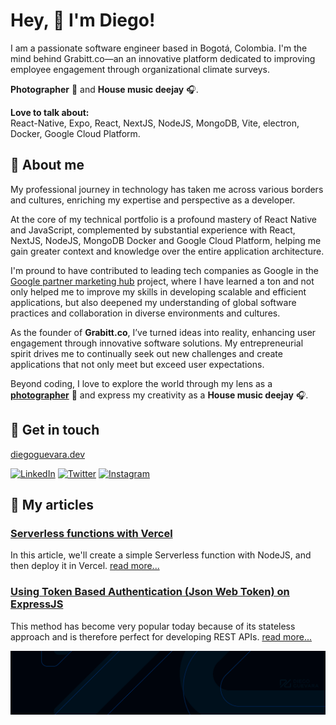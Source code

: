 
# Hey, 👋 I'm Diego! 

I am a passionate software engineer based in Bogotá, Colombia. I'm the mind behind Grabitt.co—an an innovative platform dedicated to improving employee engagement through organizational climate surveys.

**Photographer** 📸 and **House music deejay** 🎧. 

**Love to talk about:**    
React-Native, Expo, React, NextJS, NodeJS, MongoDB, Vite, electron, Docker, Google Cloud Platform.

## 👾 About me

My professional journey in technology has taken me across various borders and cultures, enriching my expertise and perspective as a developer. 

At the core of my technical portfolio is a profound mastery of React Native and JavaScript, complemented by substantial experience with React, NextJS, NodeJS, MongoDB Docker and Google Cloud Platform, helping me gain greater context and knowledge over the entire application architecture.

I'm pround to have contributed to leading tech companies as Google in the [Google partner marketing hub](https://partnermarketinghub.withgoogle.com/) project, where I have learned a ton and not only helped me to improve my skills in developing scalable and efficient applications, but also deepened my understanding of global software practices and collaboration in diverse environments and cultures.

As the founder of **Grabitt.co**, I’ve turned ideas into reality, enhancing user engagement through innovative software solutions. My entrepreneurial spirit drives me to continually seek out new challenges and create applications that not only meet but exceed user expectations.

Beyond coding, I love to explore the world through my lens as a [**photographer**](https://www.instagram.com/diegoguevara) 📸 and express my creativity as a **House music deejay** 🎧. 


## 🚀 Get in touch

[diegoguevara.dev](https://diegoguevara.dev)

<a href="https://www.linkedin.com/in/diegoguevara/" target="_blank"><img src="https://img.shields.io/badge/LinkedIn-%230077B5.svg?&style=flat-square&logo=linkedin&logoColor=white" alt="LinkedIn"></a>
<a href="https://twitter.com/diegoguevaraco" target="_blank"><img src="https://img.shields.io/badge/-Twitter-1da1f2?style=flat-square&labelColor=1da1f2&logo=twitter&logoColor=white" alt="Twitter"></a>
<a href="https://www.instagram.com/diegoguevara/" target="_blank"><img src="https://img.shields.io/badge/Instagram-%23E4405F.svg?&style=flat-square&logo=instagram&logoColor=white" alt="Instagram"></a>

## 📝 My articles

### [Serverless functions with Vercel](https://dev.to/diegoguevara/serverless-functions-with-vercel-287n)
In this article, we'll create a simple Serverless function with NodeJS, and then deploy it in Vercel. [read more...](https://dev.to/diegoguevara/serverless-functions-with-vercel-287n)

### [Using Token Based Authentication (Json Web Token) on ExpressJS](https://medium.com/@diegoguevaraco/usando-token-based-authentication-json-web-token-en-expressjs-ba3dab7bc13c)
This method has become very popular today because of its stateless approach and is therefore perfect for developing REST APIs. [read more...](https://medium.com/@diegoguevaraco/usando-token-based-authentication-json-web-token-en-expressjs-ba3dab7bc13c)


![Diego Guevara](https://raw.githubusercontent.com/diegoguevara/diegoguevara/master/cover.png)

<!--
**diegoguevara/diegoguevara** is a ✨ _special_ ✨ repository because its `README.md` (this file) appears on your GitHub profile.

https://www.freecodecamp.org/news/create-personalized-github-profile-page/

Here are some ideas to get you started:

- 🔭 I’m currently working on ...
- 🌱 I’m currently learning ...
- 👯 I’m looking to collaborate on ...
- 🤔 I’m looking for help with ...
- 💬 Ask me about ...
- 📫 How to reach me: ...
- 😄 Pronouns: ...
- ⚡ Fun fact: ...
-->
